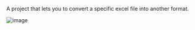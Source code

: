 A project that lets you to convert a specific excel file into another format.

![image](https://github.com/user-attachments/assets/3b4e88ee-4f31-40c0-a997-db7c5a60821e)
